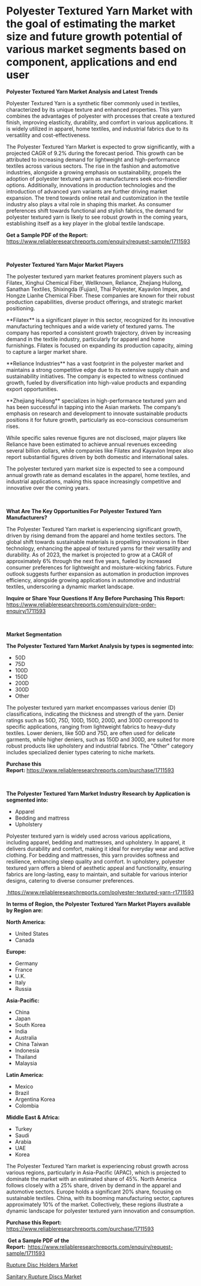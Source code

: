 <p><h1>Polyester Textured Yarn Market with the goal of estimating the market size and future growth potential of various market segments based on component, applications and end user</h1></p><p><strong>Polyester Textured Yarn Market Analysis and Latest Trends</strong></p>
<p><p>Polyester Textured Yarn is a synthetic fiber commonly used in textiles, characterized by its unique texture and enhanced properties. This yarn combines the advantages of polyester with processes that create a textured finish, improving elasticity, durability, and comfort in various applications. It is widely utilized in apparel, home textiles, and industrial fabrics due to its versatility and cost-effectiveness.</p><p>The Polyester Textured Yarn Market is expected to grow significantly, with a projected CAGR of 9.2% during the forecast period. This growth can be attributed to increasing demand for lightweight and high-performance textiles across various sectors. The rise in the fashion and automotive industries, alongside a growing emphasis on sustainability, propels the adoption of polyester textured yarn as manufacturers seek eco-friendlier options. Additionally, innovations in production technologies and the introduction of advanced yarn variants are further driving market expansion. The trend towards online retail and customization in the textile industry also plays a vital role in shaping this market. As consumer preferences shift towards functional and stylish fabrics, the demand for polyester textured yarn is likely to see robust growth in the coming years, establishing itself as a key player in the global textile landscape.</p></p>
<p><strong>Get a Sample PDF of the Report:&nbsp;</strong> <a href="https://www.reliableresearchreports.com/enquiry/request-sample/1711593?utm_campaign=38&utm_medium=2&utm_source=Github&utm_content=ia&utm_term=11012025&utm_id=polyester-textured-yarn">https://www.reliableresearchreports.com/enquiry/request-sample/1711593</a></p>
<p>&nbsp;</p>
<p><strong>Polyester Textured Yarn Major Market Players</strong></p>
<p><p>The polyester textured yarn market features prominent players such as Filatex, Xinghui Chemical Fiber, Wellknown, Reliance, Zhejiang Huilong, Sanathan Textiles, Shixingda (Fujian), Thai Polyester, Kayavlon Impex, and Hongze Lianhe Chemical Fiber. These companies are known for their robust production capabilities, diverse product offerings, and strategic market positioning.</p><p>**Filatex** is a significant player in this sector, recognized for its innovative manufacturing techniques and a wide variety of textured yarns. The company has reported a consistent growth trajectory, driven by increasing demand in the textile industry, particularly for apparel and home furnishings. Filatex is focused on expanding its production capacity, aiming to capture a larger market share.</p><p>**Reliance Industries** has a vast footprint in the polyester market and maintains a strong competitive edge due to its extensive supply chain and sustainability initiatives. The company is expected to witness continued growth, fueled by diversification into high-value products and expanding export opportunities.</p><p>**Zhejiang Huilong** specializes in high-performance textured yarn and has been successful in tapping into the Asian markets. The company’s emphasis on research and development to innovate sustainable products positions it for future growth, particularly as eco-conscious consumerism rises.</p><p>While specific sales revenue figures are not disclosed, major players like Reliance have been estimated to achieve annual revenues exceeding several billion dollars, while companies like Filatex and Kayavlon Impex also report substantial figures driven by both domestic and international sales.</p><p>The polyester textured yarn market size is expected to see a compound annual growth rate as demand escalates in the apparel, home textiles, and industrial applications, making this space increasingly competitive and innovative over the coming years.</p></p>
<p>&nbsp;</p>
<p><strong>What Are The Key Opportunities For Polyester Textured Yarn Manufacturers?</strong></p>
<p><p>The Polyester Textured Yarn market is experiencing significant growth, driven by rising demand from the apparel and home textiles sectors. The global shift towards sustainable materials is propelling innovations in fiber technology, enhancing the appeal of textured yarns for their versatility and durability. As of 2023, the market is projected to grow at a CAGR of approximately 6% through the next five years, fueled by increased consumer preferences for lightweight and moisture-wicking fabrics. Future outlook suggests further expansion as automation in production improves efficiency, alongside growing applications in automotive and industrial textiles, underscoring a dynamic market landscape.</p></p>
<p><strong>Inquire or Share Your Questions If Any Before Purchasing This Report:</strong> <a href="https://www.reliableresearchreports.com/enquiry/pre-order-enquiry/1711593?utm_campaign=38&utm_medium=2&utm_source=Github&utm_content=ia&utm_term=11012025&utm_id=polyester-textured-yarn">https://www.reliableresearchreports.com/enquiry/pre-order-enquiry/1711593</a></p>
<p>&nbsp;</p>
<p><strong>Market Segmentation</strong></p>
<p><strong>The Polyester Textured Yarn Market Analysis by types is segmented into:</strong></p>
<p><ul><li>50D</li><li>75D</li><li>100D</li><li>150D</li><li>200D</li><li>300D</li><li>Other</li></ul></p>
<p><p>The polyester textured yarn market encompasses various denier (D) classifications, indicating the thickness and strength of the yarn. Denier ratings such as 50D, 75D, 100D, 150D, 200D, and 300D correspond to specific applications, ranging from lightweight fabrics to heavy-duty textiles. Lower deniers, like 50D and 75D, are often used for delicate garments, while higher deniers, such as 150D and 300D, are suited for more robust products like upholstery and industrial fabrics. The "Other" category includes specialized denier types catering to niche markets.</p></p>
<p><strong>Purchase this Report:&nbsp;</strong><a href="https://www.reliableresearchreports.com/purchase/1711593?utm_campaign=38&utm_medium=2&utm_source=Github&utm_content=ia&utm_term=11012025&utm_id=polyester-textured-yarn">https://www.reliableresearchreports.com/purchase/1711593</a></p>
<p>&nbsp;</p>
<p><strong>The Polyester Textured Yarn Market Industry Research by Application is segmented into:</strong></p>
<p><ul><li>Apparel</li><li>Bedding and mattress</li><li>Upholstery</li></ul></p>
<p><p>Polyester textured yarn is widely used across various applications, including apparel, bedding and mattresses, and upholstery. In apparel, it delivers durability and comfort, making it ideal for everyday wear and active clothing. For bedding and mattresses, this yarn provides softness and resilience, enhancing sleep quality and comfort. In upholstery, polyester textured yarn offers a blend of aesthetic appeal and functionality, ensuring fabrics are long-lasting, easy to maintain, and suitable for various interior designs, catering to diverse consumer preferences.</p></p>
<p><a href="https://www.reliableresearchreports.com/polyester-textured-yarn-r1711593?utm_campaign=38&utm_medium=2&utm_source=Github&utm_content=ia&utm_term=11012025&utm_id=polyester-textured-yarn">&nbsp;https://www.reliableresearchreports.com/polyester-textured-yarn-r1711593</a></p>
<p><strong>In terms of Region, the Polyester Textured Yarn Market Players available by Region are:</strong></p>
<p>
    <p> <strong> North America: </strong>
        <ul>
            <li>United States</li>
            <li>Canada</li>
        </ul>
        </p> 
    <p> <strong> Europe: </strong>
        <ul>
            <li>Germany</li>
            <li>France</li>
            <li>U.K.</li>
            <li>Italy</li>
            <li>Russia</li>
        </ul>
        </p> 
    <p> <strong> Asia-Pacific: </strong>
        <ul>
            <li>China</li>
            <li>Japan</li>
            <li>South Korea</li>
            <li>India</li>
            <li>Australia</li>
            <li>China Taiwan</li>
            <li>Indonesia</li>
            <li>Thailand</li>
            <li>Malaysia</li>
        </ul>
        </p> 
    <p> <strong> Latin America: </strong>
        <ul>
            <li>Mexico</li>
            <li>Brazil</li>
            <li>Argentina Korea</li>
            <li>Colombia</li>
        </ul>
        </p> 
    <p> <strong> Middle East & Africa: </strong>
        <ul>
            <li>Turkey</li>
            <li>Saudi</li>
            <li>Arabia</li>
            <li>UAE</li>
            <li>Korea</li>
        </ul>
    </p>
    </p>
<p><p>The Polyester Textured Yarn market is experiencing robust growth across various regions, particularly in Asia-Pacific (APAC), which is projected to dominate the market with an estimated share of 45%. North America follows closely with a 25% share, driven by demand in the apparel and automotive sectors. Europe holds a significant 20% share, focusing on sustainable textiles. China, with its booming manufacturing sector, captures approximately 10% of the market. Collectively, these regions illustrate a dynamic landscape for polyester textured yarn innovation and consumption.</p></p>
<p><strong>Purchase this Report: </strong><a href="https://www.reliableresearchreports.com/purchase/1711593?utm_campaign=38&utm_medium=2&utm_source=Github&utm_content=ia&utm_term=11012025&utm_id=polyester-textured-yarn">https://www.reliableresearchreports.com/purchase/1711593</a></p>
<p>&nbsp;<strong>Get a Sample PDF of the Report:&nbsp;&nbsp;</strong><a href="https://www.reliableresearchreports.com/enquiry/request-sample/1711593?utm_campaign=38&utm_medium=2&utm_source=Github&utm_content=ia&utm_term=11012025&utm_id=polyester-textured-yarn">https://www.reliableresearchreports.com/enquiry/request-sample/1711593</a></p>
<p><strong></strong></p>
<p><p><a href="https://github.com/hartsockdonnette82/Market-Research-Report-List-1/blob/main/rupture-disc-holders-market.md?utm_campaign=38&utm_medium=2&utm_source=Github&utm_content=ia&utm_term=11012025&utm_id=polyester-textured-yarn">Rupture Disc Holders Market</a></p><p><a href="https://github.com/birnbaumbulah0/Market-Research-Report-List-1/blob/main/sanitary-rupture-discs-market.md?utm_campaign=38&utm_medium=2&utm_source=Github&utm_content=ia&utm_term=11012025&utm_id=polyester-textured-yarn">Sanitary Rupture Discs Market</a></p></p>